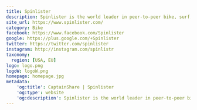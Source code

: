 ```yaml
---
title: Spinlister
description: Spinlister is the world leader in peer-to-peer bike, surf, and snow rentals with users from over 100 countries.
site_url: https://www.spinlister.com/
category: Bike
facebook: https://www.facebook.com/Spinlister
google: https://plus.google.com/+Spinlister
twitter: https://twitter.com/spinlister
instagram: http://instagram.com/spinlistr
taxonomy:
  region: [USA, EU]
logo: logo.png
logoW: logoW.png
homepage: homepage.jpg
metadata:
    'og:title': CaptainShare | Spinlister
    'og:type': website
    'og:description': Spinlister is the world leader in peer-to-peer bike, surf, and snow rentals with users from over 100 countries.
---
```

